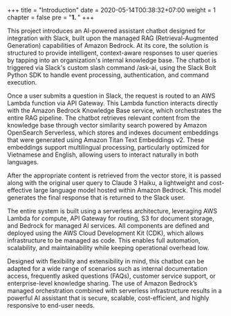 +++
title = "Introduction"
date = 2020-05-14T00:38:32+07:00
weight = 1
chapter = false
pre = "<b>1. </b>"
+++

This project introduces an AI-powered assistant chatbot designed for integration with Slack, built upon the managed RAG (Retrieval-Augmented Generation) capabilities of Amazon Bedrock. At its core, the solution is structured to provide intelligent, context-aware responses to user queries by tapping into an organization's internal knowledge base. The chatbot is triggered via Slack's custom slash command /ask-ai, using the Slack Bolt Python SDK to handle event processing, authentication, and command execution.

Once a user submits a question in Slack, the request is routed to an AWS Lambda function via API Gateway. This Lambda function interacts directly with the Amazon Bedrock Knowledge Base service, which orchestrates the entire RAG pipeline. The chatbot retrieves relevant content from the knowledge base through vector similarity search powered by Amazon OpenSearch Serverless, which stores and indexes document embeddings that were generated using Amazon Titan Text Embeddings v2. These embeddings support multilingual processing, particularly optimized for Vietnamese and English, allowing users to interact naturally in both languages.

After the appropriate content is retrieved from the vector store, it is passed along with the original user query to Claude 3 Haiku, a lightweight and cost-effective large language model hosted within Amazon Bedrock. This model generates the final response that is returned to the Slack user.

The entire system is built using a serverless architecture, leveraging AWS Lambda for compute, API Gateway for routing, S3 for document storage, and Bedrock for managed AI services. All components are defined and deployed using the AWS Cloud Development Kit (CDK), which allows infrastructure to be managed as code. This enables full automation, scalability, and maintainability while keeping operational overhead low.

Designed with flexibility and extensibility in mind, this chatbot can be adapted for a wide range of scenarios such as internal documentation access, frequently asked questions (FAQs), customer service support, or enterprise-level knowledge sharing. The use of Amazon Bedrock’s managed orchestration combined with serverless infrastructure results in a powerful AI assistant that is secure, scalable, cost-efficient, and highly responsive to end-user needs.